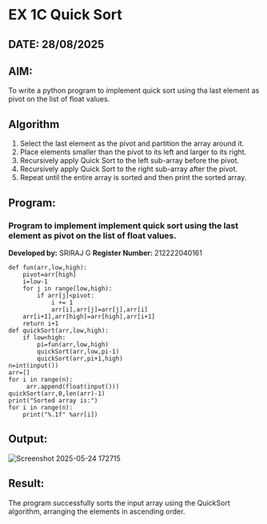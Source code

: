 # EX 1C Quick Sort
## DATE: 28/08/2025
## AIM:
To write a python program to implement quick sort using tha last element as pivot on the list of float values.

## Algorithm
1. Select the last element as the pivot and partition the array around it.
2. Place elements smaller than the pivot to its left and larger to its right.
3. Recursively apply Quick Sort to the left sub-array before the pivot.
4. Recursively apply Quick Sort to the right sub-array after the pivot. 
5. Repeat until the entire array is sorted and then print the sorted array.   

## Program:

### Program to implement implement quick sort using the last element as pivot on the list of float values.
**Developed by:** SRIRAJ G 
**Register Number:** 212222040161
```
def fun(arr,low,high):
    pivot=arr[high]
    i=low-1
    for j in range(low,high):
        if arr[j]<pivot:
            i += 1
            arr[i],arr[j]=arr[j],arr[i]
    arr[i+1],arr[high]=arr[high],arr[i+1]
    return i+1
def quickSort(arr,low,high):
    if low<high:
        pi=fun(arr,low,high)
        quickSort(arr,low,pi-1)
        quickSort(arr,pi+1,high)
n=int(input())
arr=[]
for i in range(n):
     arr.append(float(input())) 
quickSort(arr,0,len(arr)-1)
print("Sorted array is:")
for i in range(n):
    print("%.1f" %arr[i])
```
## Output:
![Screenshot 2025-05-24 172715](https://github.com/user-attachments/assets/b78926e9-edd1-41f3-9f5e-96669af82150)

## Result:
The program successfully sorts the input array using the QuickSort algorithm, arranging the elements in ascending order.
